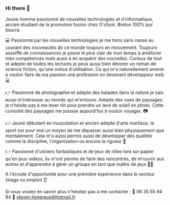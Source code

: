 ### Hi there 👋

<!--
**StevenLignereux/StevenLignereux** is a ✨ _special_ ✨ repository because its `README.md` (this file) appears on your GitHub profile.

Here are some ideas to get you started:

- 🔭 I’m currently working on ...
- 🌱 I’m currently learning ...
- 👯 I’m looking to collaborate on ...
- 🤔 I’m looking for help with ...
- 💬 Ask me about ...
- 📫 How to reach me: ...
- 😄 Pronouns: ...
- ⚡ Fun fact: ...
-->

Jeune homme passionné de nouvelles technologies et d'informatique, ancien étudiant de la promotion fusion chez O'clock. Breton 100% pur beurre.

💻 Passionné par les nouvelles technologies je me tiens sans cesse au courant des nouveautés de ce monde toujours en mouvement. Toujours assoiffé de connaissances je passe le plus clair de mon temps à améliorer mes compétences mais aussi à en acquérir des nouvelles. Curieux de tout et adepte de toutes les lectures je peux aussi bien dévorer un roman de science fiction, qu'une notice d'utilisation. Ce qui m'a naturellement amené à vouloir faire de ma passion une profession en devenant développeur web. 💻

👉 Passionné de photographie et adepte des balades dans la nature je sais aussi m’intéresser au monde qui m'entoure. Adepte des vues de paysages je n'hésite pas à me lever tôt pour prendre un levé de soleil en photo. Cette curiosité des paysages me pousse aujourd'hui à vouloir voyager.  📷

👉 Jeune débutant en musculation et ancien adepte d'arts martiaux, le sport est pour moi un moyen de me dépasser aussi bien physiquement que mentalement. Cela m'a aussi permis aussi de développer des qualités comme la discipline, l'organisation ou encore  la rigueur 💪

👉 Passionné d'univers fantastiques et de jeux de rôles tant sur papier qu'en jeux vidéos, ils m'ont permis de faire des rencontres, de m'ouvrir aux autres et d'apprendre à gérer un groupe en tant que maître de jeux 🧙‍♂

A l'écoute d'opportunité pour une première expérience dans le secteur (stage ou emploi)  👂

Si vous voulez en savoir plus n'hésitez pas à me contacter : 
   📲 06 35 55 94 84
  📧 steven.lignereux@hotmail.fr
